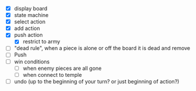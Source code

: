 - [x] display board
- [x] state machine
- [x] select action
- [x] add action
- [x] push action
  - [x] restrict to army
- [ ] "dead rule", when a piece is alone or off the board it is dead and remove
- [ ] Push
- [ ] win conditions
  - [ ] when enemy pieces are all gone
  - [ ] when connect to temple
- [ ] undo (up to the beginning of your turn? or just beginning of action?)
